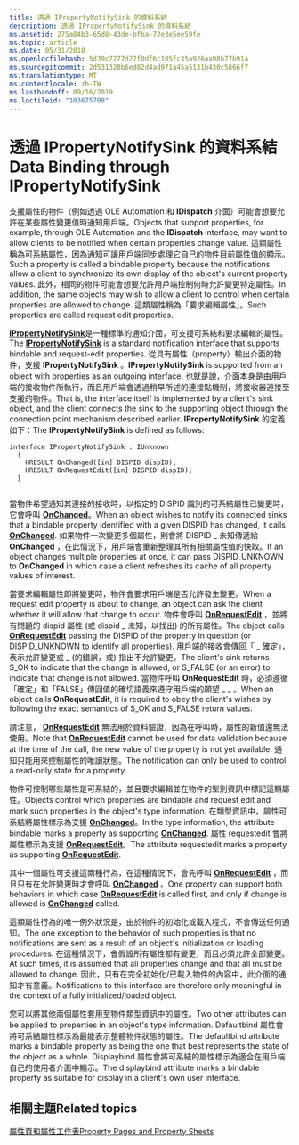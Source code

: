 ```yaml
---
title: 透過 IPropertyNotifySink 的資料系結
description: 透過 IPropertyNotifySink 的資料系結
ms.assetid: 275a84b3-65d8-43de-bfba-72e3e5ee59fe
ms.topic: article
ms.date: 05/31/2018
ms.openlocfilehash: 5d39c7277d27f0df6c185fc35a926aa98b77b91a
ms.sourcegitcommit: 2d531328b6ed82d4ad971a45a5131b430c5866f7
ms.translationtype: MT
ms.contentlocale: zh-TW
ms.lasthandoff: 09/16/2019
ms.locfileid: "103675708"
---
```

# <a name="data-binding-through-ipropertynotifysink"></a><span data-ttu-id="88e6c-103">透過 IPropertyNotifySink 的資料系結</span><span class="sxs-lookup"><span data-stu-id="88e6c-103">Data Binding through IPropertyNotifySink</span></span>

<span data-ttu-id="88e6c-104">支援屬性的物件（例如透過 OLE Automation 和 **IDispatch** 介面）可能會想要允許在某些屬性變更值時通知用戶端。</span><span class="sxs-lookup"><span data-stu-id="88e6c-104">Objects that support properties, for example, through OLE Automation and the **IDispatch** interface, may want to allow clients to be notified when certain properties change value.</span></span> <span data-ttu-id="88e6c-105">這類屬性稱為可系結屬性，因為通知可讓用戶端同步處理它自己的物件目前屬性值的顯示。</span><span class="sxs-lookup"><span data-stu-id="88e6c-105">Such a property is called a bindable property because the notifications allow a client to synchronize its own display of the object's current property values.</span></span> <span data-ttu-id="88e6c-106">此外，相同的物件可能會想要允許用戶端控制何時允許變更特定屬性。</span><span class="sxs-lookup"><span data-stu-id="88e6c-106">In addition, the same objects may wish to allow a client to control when certain properties are allowed to change.</span></span> <span data-ttu-id="88e6c-107">這類屬性稱為「要求編輯屬性」。</span><span class="sxs-lookup"><span data-stu-id="88e6c-107">Such properties are called request edit properties.</span></span>

<span data-ttu-id="88e6c-108">[**IPropertyNotifySink**](/windows/desktop/api/OCIdl/nn-ocidl-ipropertynotifysink)是一種標準的通知介面，可支援可系結和要求編輯的屬性。</span><span class="sxs-lookup"><span data-stu-id="88e6c-108">The [**IPropertyNotifySink**](/windows/desktop/api/OCIdl/nn-ocidl-ipropertynotifysink) is a standard notification interface that supports bindable and request-edit properties.</span></span> <span data-ttu-id="88e6c-109">從具有屬性（property）輸出介面的物件，支援 **IPropertyNotifySink** 。</span><span class="sxs-lookup"><span data-stu-id="88e6c-109">**IPropertyNotifySink** is supported from an object with properties as an outgoing interface.</span></span> <span data-ttu-id="88e6c-110">也就是說，介面本身是由用戶端的接收物件所執行，而且用戶端會透過稍早所述的連接點機制，將接收器連接至支援的物件。</span><span class="sxs-lookup"><span data-stu-id="88e6c-110">That is, the interface itself is implemented by a client's sink object, and the client connects the sink to the supporting object through the connection point mechanism described earlier.</span></span> <span data-ttu-id="88e6c-111">**IPropertyNotifySink** 的定義如下：</span><span class="sxs-lookup"><span data-stu-id="88e6c-111">The **IPropertyNotifySink** is defined as follows:</span></span>

``` syntax
interface IPropertyNotifySink : IUnknown 
  { 
    HRESULT OnChanged([in] DISPID dispID); 
    HRESULT OnRequestEdit([in] DISPID dispID); 
  } 
 
```

<span data-ttu-id="88e6c-112">當物件希望通知其連接的接收時，以指定的 DISPID 識別的可系結屬性已變更時，它會呼叫 [**OnChanged**](/windows/desktop/api/OCIdl/nf-ocidl-ipropertynotifysink-onchanged)。</span><span class="sxs-lookup"><span data-stu-id="88e6c-112">When an object wishes to notify its connected sinks that a bindable property identified with a given DISPID has changed, it calls [**OnChanged**](/windows/desktop/api/OCIdl/nf-ocidl-ipropertynotifysink-onchanged).</span></span> <span data-ttu-id="88e6c-113">如果物件一次變更多個屬性，則會將 DISPID \_ 未知傳遞給 **OnChanged** ，在此情況下，用戶端會重新整理其所有相關屬性值的快取。</span><span class="sxs-lookup"><span data-stu-id="88e6c-113">If an object changes multiple properties at once, it can pass DISPID\_UNKNOWN to **OnChanged** in which case a client refreshes its cache of all property values of interest.</span></span>

<span data-ttu-id="88e6c-114">當要求編輯屬性即將變更時，物件會要求用戶端是否允許發生變更。</span><span class="sxs-lookup"><span data-stu-id="88e6c-114">When a request edit property is about to change, an object can ask the client whether it will allow that change to occur.</span></span> <span data-ttu-id="88e6c-115">物件會呼叫 [**OnRequestEdit**](/windows/desktop/api/OCIdl/nf-ocidl-ipropertynotifysink-onrequestedit) ，並將有問題的 dispid 屬性 (或 dispid \_ 未知，以找出) 的所有屬性。</span><span class="sxs-lookup"><span data-stu-id="88e6c-115">The object calls [**OnRequestEdit**](/windows/desktop/api/OCIdl/nf-ocidl-ipropertynotifysink-onrequestedit) passing the DISPID of the property in question (or DISPID\_UNKNOWN to identify all properties).</span></span> <span data-ttu-id="88e6c-116">用戶端的接收會傳回「 \_ 確定」，表示允許變更或 \_ (的錯誤，或) 指出不允許變更。</span><span class="sxs-lookup"><span data-stu-id="88e6c-116">The client's sink returns S\_OK to indicate that the change is allowed, or S\_FALSE (or an error) to indicate that change is not allowed.</span></span> <span data-ttu-id="88e6c-117">當物件呼叫 **OnRequestEdit** 時，必須遵循「確定」和「FALSE」傳回值的確切語義來遵守用戶端的願望 \_ \_ 。</span><span class="sxs-lookup"><span data-stu-id="88e6c-117">When an object calls **OnRequestEdit**, it is required to obey the client's wishes by following the exact semantics of S\_OK and S\_FALSE return values.</span></span>

<span data-ttu-id="88e6c-118">請注意， [**OnRequestEdit**](/windows/desktop/api/OCIdl/nf-ocidl-ipropertynotifysink-onrequestedit) 無法用於資料驗證，因為在呼叫時，屬性的新值還無法使用。</span><span class="sxs-lookup"><span data-stu-id="88e6c-118">Note that [**OnRequestEdit**](/windows/desktop/api/OCIdl/nf-ocidl-ipropertynotifysink-onrequestedit) cannot be used for data validation because at the time of the call, the new value of the property is not yet available.</span></span> <span data-ttu-id="88e6c-119">通知只能用來控制屬性的唯讀狀態。</span><span class="sxs-lookup"><span data-stu-id="88e6c-119">The notification can only be used to control a read-only state for a property.</span></span>

<span data-ttu-id="88e6c-120">物件可控制哪些屬性是可系結的，並且要求編輯並在物件的型別資訊中標記這類屬性。</span><span class="sxs-lookup"><span data-stu-id="88e6c-120">Objects control which properties are bindable and request edit and mark such properties in the object's type information.</span></span> <span data-ttu-id="88e6c-121">在類型資訊中，屬性可系結將屬性標示為支援 [**OnChanged**](/windows/desktop/api/OCIdl/nf-ocidl-ipropertynotifysink-onchanged)。</span><span class="sxs-lookup"><span data-stu-id="88e6c-121">In the type information, the attribute bindable marks a property as supporting [**OnChanged**](/windows/desktop/api/OCIdl/nf-ocidl-ipropertynotifysink-onchanged).</span></span> <span data-ttu-id="88e6c-122">屬性 requestedit 會將屬性標示為支援 [**OnRequestEdit**](/windows/desktop/api/OCIdl/nf-ocidl-ipropertynotifysink-onrequestedit)。</span><span class="sxs-lookup"><span data-stu-id="88e6c-122">The attribute requestedit marks a property as supporting [**OnRequestEdit**](/windows/desktop/api/OCIdl/nf-ocidl-ipropertynotifysink-onrequestedit).</span></span>

<span data-ttu-id="88e6c-123">其中一個屬性可支援這兩種行為，在這種情況下，會先呼叫 [**OnRequestEdit**](/windows/desktop/api/OCIdl/nf-ocidl-ipropertynotifysink-onrequestedit) ，而且只有在允許變更時才會呼叫 [**OnChanged**](/windows/desktop/api/OCIdl/nf-ocidl-ipropertynotifysink-onchanged) 。</span><span class="sxs-lookup"><span data-stu-id="88e6c-123">One property can support both behaviors in which case [**OnRequestEdit**](/windows/desktop/api/OCIdl/nf-ocidl-ipropertynotifysink-onrequestedit) is called first, and only if change is allowed is [**OnChanged**](/windows/desktop/api/OCIdl/nf-ocidl-ipropertynotifysink-onchanged) called.</span></span>

<span data-ttu-id="88e6c-124">這類屬性行為的唯一例外狀況是，由於物件的初始化或載入程式，不會傳送任何通知。</span><span class="sxs-lookup"><span data-stu-id="88e6c-124">The one exception to the behavior of such properties is that no notifications are sent as a result of an object's initialization or loading procedures.</span></span> <span data-ttu-id="88e6c-125">在這種情況下，會假設所有屬性都有變更，而且必須允許全部變更。</span><span class="sxs-lookup"><span data-stu-id="88e6c-125">At such times, it is assumed that all properties change and that all must be allowed to change.</span></span> <span data-ttu-id="88e6c-126">因此，只有在完全初始化/已載入物件的內容中，此介面的通知才有意義。</span><span class="sxs-lookup"><span data-stu-id="88e6c-126">Notifications to this interface are therefore only meaningful in the context of a fully initialized/loaded object.</span></span>

<span data-ttu-id="88e6c-127">您可以將其他兩個屬性套用至物件類型資訊中的屬性。</span><span class="sxs-lookup"><span data-stu-id="88e6c-127">Two other attributes can be applied to properties in an object's type information.</span></span> <span data-ttu-id="88e6c-128">Defaultbind 屬性會將可系結屬性標示為最能表示整體物件狀態的屬性。</span><span class="sxs-lookup"><span data-stu-id="88e6c-128">The defaultbind attribute marks a bindable property as being the one that best represents the state of the object as a whole.</span></span> <span data-ttu-id="88e6c-129">Displaybind 屬性會將可系結的屬性標示為適合在用戶端自己的使用者介面中顯示。</span><span class="sxs-lookup"><span data-stu-id="88e6c-129">The displaybind attribute marks a bindable property as suitable for display in a client's own user interface.</span></span>

## <a name="related-topics"></a><span data-ttu-id="88e6c-130">相關主題</span><span class="sxs-lookup"><span data-stu-id="88e6c-130">Related topics</span></span>

<dl> <dt>

[<span data-ttu-id="88e6c-131">屬性頁和屬性工作表</span><span class="sxs-lookup"><span data-stu-id="88e6c-131">Property Pages and Property Sheets</span></span>](property-pages-and-property-sheets.md)
</dt> </dl>

 

 




